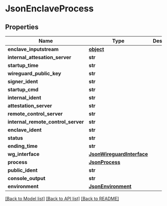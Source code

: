 # JsonEnclaveProcess


## Properties
Name | Type | Description | Notes
------------ | ------------- | ------------- | -------------
**enclave_inputstream** | [**object**](.md) |  | [optional] 
**internal_attesation_server** | **str** |  | [optional] 
**startup_time** | **str** |  | [optional] 
**wireguard_public_key** | **str** |  | [optional] 
**signer_ident** | **str** |  | [optional] 
**startup_cmd** | **str** |  | [optional] 
**internal_ident** | **str** |  | [optional] 
**attestation_server** | **str** |  | [optional] 
**remote_control_server** | **str** |  | [optional] 
**internal_remote_control_server** | **str** |  | [optional] 
**enclave_ident** | **str** |  | [optional] 
**status** | **str** |  | [optional] 
**ending_time** | **str** |  | [optional] 
**wg_interface** | [**JsonWireguardInterface**](JsonWireguardInterface.md) |  | [optional] 
**process** | [**JsonProcess**](JsonProcess.md) |  | [optional] 
**public_ident** | **str** |  | [optional] 
**console_output** | **str** |  | [optional] 
**environment** | [**JsonEnvironment**](JsonEnvironment.md) |  | [optional] 

[[Back to Model list]](../README.md#documentation-for-models) [[Back to API list]](../README.md#documentation-for-api-endpoints) [[Back to README]](../README.md)


